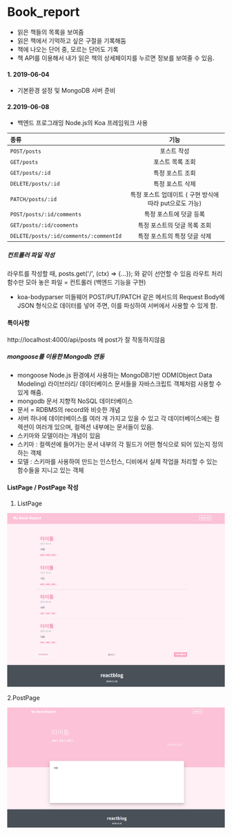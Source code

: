 # Book_report
- 읽은 책들의 목록을 보여줌
- 읽은 책에서 기억하고 싶은 구절을 기록해둠
- 책에 나오는 단어 중, 모르는 단어도 기록
- 책 API를 이용해서 내가 읽은 책의 상세페이지를 누르면 정보를 보여줄 수 있음.

#### 1. 2019-06-04
- 기본환경 설정 및 MongoDB 서버 준비

#### 2.2019-06-08 
- 백엔드 프로그래밍 Node.js의 Koa 프레임워크 사용

| 종류 | 기능 |
|:----------|:-----------:|
| `POST/posts` | 포스트 작성 | 
| `GET/posts` | 포스트 목록 조회 |  
| `GET/posts/:id` | 특정 포스트 조회 |  
| `DELETE/posts/:id` | 특정 포스트 삭제 |  
| `PATCH/posts/:id` | 특정 포스트 업데이트 ( 구현 방식에 따라 put으로도 가능) |
| `POST/posts/:id/comments` | 특정 포스트에 덧글 등록 |
| `GET/posts/:id/cooments`|특정 포스트의 덧글 목록 조회|
|`DELETE/posts/:id/comments/:commentId`|특정 포스트의 특정 덧글 삭제|


##### 컨트롤러 파일 작성
라우트를 작성할 때, posts.get('/', (ctx) => {...}); 와 같이 선언할 수 있음
라우트 처리 함수만 모아 놓은 파일 = 컨트롤러 (백엔드 기능을 구현)
* koa-bodyparser 미들웨어
POST/PUT/PATCH 같은 메서드의 Request Body에 JSON 형식으로 데이터를 넣어 주면, 이를 파싱하여 서버에서 사용할 수 있게 함.


#### 특이사항
http://localhost:4000/api/posts 에 post가 잘 작동하지않음

##### mongoose를 이용한 Mongodb 연동
- mongoose
  Node.js 환경에서 사용하는 MongoDB기반 ODM(Object Data Modeling) 라이브러리/ 데이터베이스 문서들을 자바스크립트 객체처럼 사용할 수 있게 해줌.
- mongodb 문서 지향적 NoSQL 데이터베이스
- 문서 = RDBMS의 record와 비슷한 개념
- 서버 하나에 데이터베이스를 여러 개 가지고 있을 수 있고 각 데이터베이스에는 컬렉션이 여러개 있으며, 컬렉션 내부에는 문서들이 있음. 
- 스키마와 모델이라는 개념이 있음
- 스키마 : 컬렉션에 들어가는 문서 내부의 각 필드가 어떤 형식으로 되어 있는지 정의하는 객체
- 모델 : 스키마를 사용하여 만드는 인스턴스, 디비에서 실제 작업을 처리할 수 있는 함수들을 지니고 있는 객체

#### ListPage / PostPage 작성

1. ListPage
<img src="https://github.com/yoonnyeong/Book_report/blob/master/capture_image/ListPage.PNG" width="600">

2.PostPage

<img src="https://github.com/yoonnyeong/Book_report/blob/master/capture_image/postpage.PNG" width="600">
